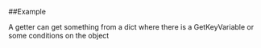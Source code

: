 
<!---
FrozenIsBool True
-->

##Example

A getter can get something from a dict where there is a GetKeyVariable
or some conditions on the object